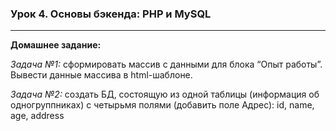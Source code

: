 ### Урок 4. Основы бэкенда: PHP и MySQL
***
**Домашнее задание:**

_Задача №1:_ сформировать массив с данными для блока “Опыт работы”. Вывести данные массива в html-шаблоне.

_Задача №2:_ создать БД, состоящую из одной таблицы (информация об одногруппниках) с четырьмя полями (добавить поле Адрес): id, name, age, address